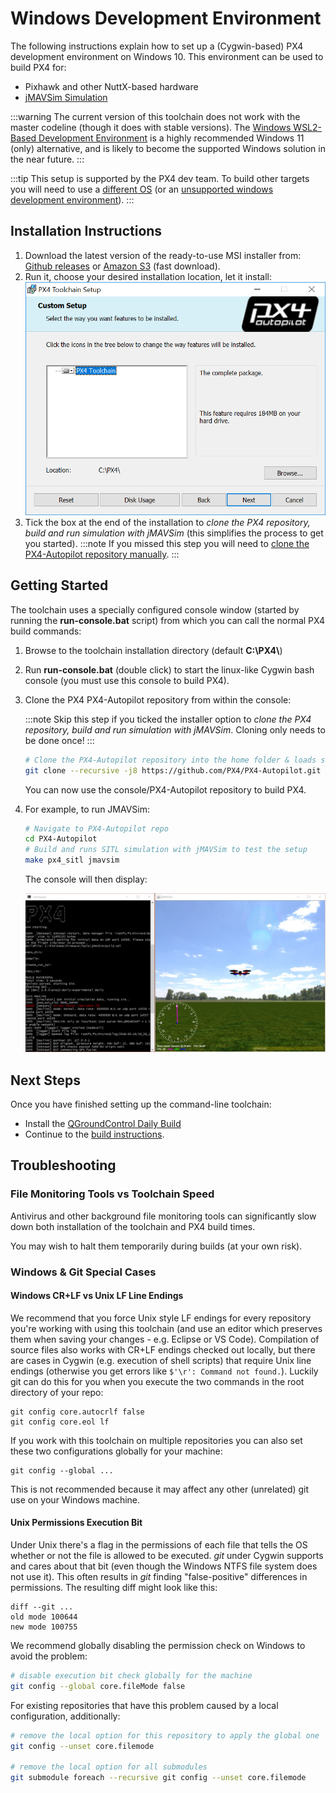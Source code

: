# Windows Development Environment

The following instructions explain how to set up a (Cygwin-based) PX4 development environment on Windows 10.
This environment can be used to build PX4 for:
* Pixhawk and other NuttX-based hardware
* [jMAVSim Simulation](../simulation/jmavsim.md)


:::warning
The current version of this toolchain does not work with the master codeline (though it does with stable versions).
The [Windows WSL2-Based Development Environment](../dev_setup/dev_env_windows_wsl.md) is a highly recommended Windows 11 (only) alternative, and is likely to become the supported Windows solution in the near future.
:::


:::tip
This setup is supported by the PX4 dev team.
To build other targets you will need to use a [different OS](../dev_setup/dev_env.md#supported-targets) (or an [unsupported windows development environment](../advanced/dev_env_unsupported.md)).
:::

<a id="installation"></a>
## Installation Instructions

1. Download the latest version of the ready-to-use MSI installer from: [Github releases](https://github.com/PX4/windows-toolchain/releases) or [Amazon S3](https://s3-us-west-2.amazonaws.com/px4-tools/PX4+Windows+Cygwin+Toolchain/PX4+Windows+Cygwin+Toolchain+0.9.msi) (fast download).
1. Run it, choose your desired installation location, let it install:
    ![jMAVSimOnWindows](../../assets/toolchain/cygwin_toolchain_installer.png)
1. Tick the box at the end of the installation to *clone the PX4 repository, build and run simulation with jMAVSim* (this simplifies the process to get you started).
   :::note
   If you missed this step you will need to [clone the PX4-Autopilot repository manually](#getting_started).
   :::


<a id="getting_started"></a>
## Getting Started

The toolchain uses a specially configured console window (started by running the **run-console.bat** script) from which you can call the normal PX4 build commands:

1. Browse to the toolchain installation directory (default **C:\\PX4\\**)
1. Run **run-console.bat** (double click) to start the linux-like Cygwin bash console (you must use this console to build PX4).
1. Clone the PX4 PX4-Autopilot repository from within the console:
   
   :::note
   Skip this step if you ticked the installer option to *clone the PX4 repository, build and run simulation with jMAVSim*.
   Cloning only needs to be done once!
   :::

   ```bash
   # Clone the PX4-Autopilot repository into the home folder & loads submodules in parallel
   git clone --recursive -j8 https://github.com/PX4/PX4-Autopilot.git
   ```

   You can now use the console/PX4-Autopilot repository to build PX4.

1. For example, to run JMAVSim:
   ```bash
   # Navigate to PX4-Autopilot repo
   cd PX4-Autopilot
   # Build and runs SITL simulation with jMAVSim to test the setup
   make px4_sitl jmavsim
   ```
   The console will then display:

   ![jMAVSimOnWindows](../../assets/simulation/jmavsim_windows_cygwin.png)


## Next Steps

Once you have finished setting up the command-line toolchain:

- Install the [QGroundControl Daily Build](https://docs.qgroundcontrol.com/en/releases/daily_builds.html)
- Continue to the [build instructions](../dev_setup/building_px4.md).


<a id="usage_instructions"></a>
## Troubleshooting

### File Monitoring Tools vs Toolchain Speed

Antivirus and other background file monitoring tools can significantly slow down both installation of the toolchain and PX4 build times.

You may wish to halt them temporarily during builds (at your own risk).

### Windows & Git Special Cases

#### Windows CR+LF vs Unix LF Line Endings

We recommend that you force Unix style LF endings for every repository you're working with using this toolchain (and use an editor which preserves them when saving your changes - e.g. Eclipse or VS Code).
Compilation of source files also works with CR+LF endings checked out locally, but there are cases in Cygwin (e.g. execution of shell scripts) that require Unix line endings (otherwise you get errors like `$'\r': Command not found.`).
Luckily git can do this for you when you execute the two commands in the root directory of your repo:
```
git config core.autocrlf false
git config core.eol lf
```

If you work with this toolchain on multiple repositories you can also set these two configurations globally for your machine:
```
git config --global ...
```
This is not recommended because it may affect any other (unrelated) git use on your Windows machine.

#### Unix Permissions Execution Bit

Under Unix there's a flag in the permissions of each file that tells the OS whether or not the file is allowed to be executed.
*git* under Cygwin supports and cares about that bit (even though the Windows NTFS file system does not use it).
This often results in *git* finding "false-positive" differences in permissions.
The resulting diff might look like this:
```
diff --git ...
old mode 100644
new mode 100755
```

We recommend globally disabling the permission check on Windows to avoid the problem:
```sh
# disable execution bit check globally for the machine
git config --global core.fileMode false 
```

For existing repositories that have this problem caused by a local configuration, additionally:
```sh
# remove the local option for this repository to apply the global one
git config --unset core.filemode 

# remove the local option for all submodules
git submodule foreach --recursive git config --unset core.filemode 
```



<!--
Instructions for building/updating this toolchain are covered in [Windows Cygwin Development Environment (Maintenance Instructions)](../advanced/windows_cygwin_toolchain_setup.md)
-->